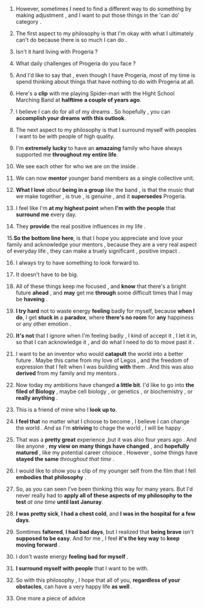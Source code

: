 1. However, sometimes I need to find a different way to do something by making adjustment , and I want to put those things in the 'can do' category .

2. The first aspect to my philosophy is that I'm okay with what I ultimately can't do because there is so much I can do .

3. Isn't it hard living with Progeria ?

4. What daily challenges of Progeria do you face ?

5. And I'd like to say that , even though I have Progeria, most of my time is spend thinking about things that have nothing to do with  Progeria at all.

6. Here's a **clip** with me playing Spider-man with the Hight School Marching Band at **halftime** **a couple of years ago**.

7. I believe I can do for all of my dreams . So hopefully , you can **accomplish your dreams** **with this outlook**.

8. The next aspect to my philosophy is that I surround myself with peoples I want to be with people of high quality.

9. I'm **extremely lucky** to have an **amazaing** family who have always supported me **throughout my entire life**.

10. We see each other for who we are on the inside .

11. We can now **mentor** younger band members as a single collective unit.

12. **What I love** *about* **being in a group** like the band , is that the music that we make together , is true , is genuine , and it **supersedes** Progeria.

13. I feel like I'm **at my highest point** when **I'm with the people** that **surround me** every day. 

14. They **provide** the real positive influences in my life .

15.**So the bottom line here**, is that I hope you appreciate and love your family and acknowledge your mentors ,  because they are a very real aspect of everyday life , they can make a truely significant , positive impact .

16. I always try to have something to look forward to.

17. It doesn't have to be big.

18. All of these things keep me focused , and **know** that there's a bright future **ahead** , and **may** get me **through** some difficult times that I may be **haveing** .

19. **I try hard** not to waste energy **feeling** badly for myself, because **when I do**, I get **stuck in** a **paradox**,  where **there's no room** for **any** happiness or any other emotion .

20. **It's not** that I ignore  when I'm feeling badly ,  I kind of accept it , I let it in, so that I can acknowledge it , and do what I need to do to move past it .

21. I want to be an inventor who would **catapult** the world into a better future . Maybe this came from my love of Legos , and the freedom of expression that I felt when I was building **with** them . And this was also **derived** from my family and my mentors .

22. Now today my ambitions have changed **a little bit**. I'd like to go into **the filed of Biology** , maybe cell biology , or genetics , or biochemistry , or **really anything** .

23. This is a friend of mine who I **look up to**.

24. **I feel that** no matter what I choose to become , I believe I can change the world . And as I'm **striving** to chage the world , I will be happy . 

25. That was a **pretty great** experience ,but it was also four years ago . And like anyone , **my view on many things have changed** , and **hopefully matured** , like my potential career choioce .  However , some things have **stayed the same** *throughout that time* .

26. I would like to show you a clip of my younger self from the film that I fell **embodies that philosophy** .

27. So, as you can seen I've been thinking this way for many years. But I'd never really had to **apply all of these aspects of my philosophy to the test** *at one time* **until last Januray**.

28. **I was pretty sick**, **I had a chest cold**, and **I was in the hospital** **for a few days**.

29. Somtimes **faltered**, **I had bad days**, but I realized that **being brave** isn't **supposed to be easy**. And for me , I feel **it's the key way** to **keep moving forward** .

30. I don't waste energy **feeling bad for myself** .

31. **I surround myself with people** that I want to be with.

32. So with this philosophy , I hope that all of you, **regardless of your obstacles**,  can have a very happy life **as well** .

33. One more a piece of advice 
